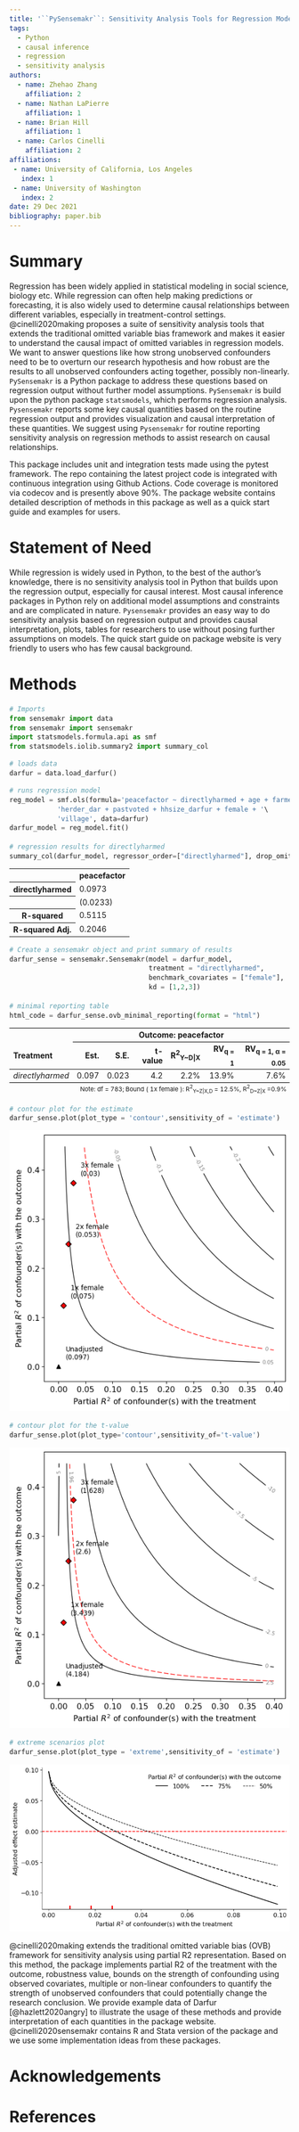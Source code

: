 ```yaml
---
title: '``PySensemakr``: Sensitivity Analysis Tools for Regression Models in Python'
tags:
  - Python
  - causal inference
  - regression
  - sensitivity analysis
authors:
  - name: Zhehao Zhang
    affiliation: 2
  - name: Nathan LaPierre
  	affiliation: 1
  - name: Brian Hill
  	affiliation: 1
  - name: Carlos Cinelli
  	affiliation: 2
affiliations:
 - name: University of California, Los Angeles
   index: 1
 - name: University of Washington
   index: 2
date: 29 Dec 2021
bibliography: paper.bib
---
```


# Summary

Regression has been widely applied in statistical modeling in social science, biology etc. While regression can often help making predictions or forecasting, it is also widely used to determine causal relationships between different variables, especially in treatment-control settings. @cinelli2020making proposes a suite of sensitivity analysis tools that extends the traditional omitted variable bias framework and makes it easier to understand the causal impact of omitted variables in regression models. We want to answer questions like how strong unobserved confounders need to be to overturn our research hypothesis and how robust are the results to all unobserved confounders acting together, possibly non-linearly. ``PySensemakr`` is a Python package to address these questions based on regression output without further model assumptions. `PySensemakr` is build upon the python package ``statsmodels``, which performs regression analysis. ``Pysensemakr`` reports some key causal quantities based on the routine regression output and provides visualization and causal interpretation of these quantities. We suggest using ``Pysensemakr`` for routine reporting sensitivity analysis on regression methods to assist research on causal relationships.

This package includes unit and integration tests made using the pytest framework. The repo containing the latest project code is integrated with continuous integration using Github Actions. Code coverage is monitored via codecov and is presently above 90%. The package website contains detailed description of methods in this package as well as a quick start guide and examples for users.



# Statement of Need

While regression is widely used in Python, to the best of the author’s knowledge, there is no sensitivity analysis tool in Python that builds upon the regression output, especially for causal interest. Most causal inference packages in Python rely on additional model assumptions and constraints and are complicated in nature. ``Pysensemakr`` provides an easy way to do sensitivity analysis based on regression output and provides causal interpretation, plots, tables for researchers to use without posing further assumptions on models. The quick start guide on package website is very friendly to users who has few causal background.


# Methods

```python
# Imports
from sensemakr import data
from sensemakr import sensemakr
import statsmodels.formula.api as smf
from statsmodels.iolib.summary2 import summary_col
```


```python
# loads data
darfur = data.load_darfur()
```


```python
# runs regression model
reg_model = smf.ols(formula='peacefactor ~ directlyharmed + age + farmer_dar + '\
            'herder_dar + pastvoted + hhsize_darfur + female + '\
            'village', data=darfur)
darfur_model = reg_model.fit()

# regression results for directlyharmed
summary_col(darfur_model, regressor_order=["directlyharmed"], drop_omitted=True)
```




<table class="simpletable">
<tr>
         <td></td>        <th>peacefactor</th>
</tr>
<tr>
  <th>directlyharmed</th>   <td>0.0973</td>   
</tr>
<tr>
  <th></th>                <td>(0.0233)</td>  
</tr>
<tr>
  <th>R-squared</th>        <td>0.5115</td>   
</tr>
<tr>
  <th>R-squared Adj.</th>   <td>0.2046</td>   
</tr>
</table>




```python
# Create a sensemakr object and print summary of results
darfur_sense = sensemakr.Sensemakr(model = darfur_model,
                                   treatment = "directlyharmed",
                                   benchmark_covariates = ["female"],
                                   kd = [1,2,3])

# minimal reporting table
html_code = darfur_sense.ovb_minimal_reporting(format = "html")
```


<table style='align:center'>
<thead>
<tr>
	<th style="text-align:left;border-bottom: 1px solid transparent;border-top: 1px solid black"> </th>
	<th colspan = 6 style="text-align:center;border-bottom: 1px solid black;border-top: 1px solid black"> Outcome: peacefactor</th>
</tr>
<tr>
	<th style="text-align:left;border-top: 1px solid black"> Treatment </th>
	<th style="text-align:right;border-top: 1px solid black"> Est. </th>
	<th style="text-align:right;border-top: 1px solid black"> S.E. </th>
	<th style="text-align:right;border-top: 1px solid black"> t-value </th>
	<th style="text-align:right;border-top: 1px solid black"> R<sup>2</sup><sub>Y~D|X</sub> </th>
	<th style="text-align:right;border-top: 1px solid black">  RV<sub>q = 1</sub> </th>
	<th style="text-align:right;border-top: 1px solid black"> RV<sub>q = 1, &alpha; = 0.05</sub> </th>
</tr>
</thead>
<tbody>
 <tr>
	<td style="text-align:left; border-bottom: 1px solid black"><i>directlyharmed</i></td>
	<td style="text-align:right;border-bottom: 1px solid black">0.097 </td>
	<td style="text-align:right;border-bottom: 1px solid black">0.023 </td>
	<td style="text-align:right;border-bottom: 1px solid black">4.2 </td>
	<td style="text-align:right;border-bottom: 1px solid black">2.2% </td>
	<td style="text-align:right;border-bottom: 1px solid black">13.9% </td>
	<td style="text-align:right;border-bottom: 1px solid black">7.6% </td>
</tr>
</tbody>
<tr>
<td colspan = 7 style='text-align:right;border-top: 1px solid black;border-bottom: 1px solid transparent;font-size:11px'>Note: df = 783; Bound ( 1x female ):  R<sup>2</sup><sub>Y~Z|X,D</sub> =  12.5%, R<sup>2</sup><sub>D~Z|X</sub> =0.9%</td>
</tr>
</table>



```python
# contour plot for the estimate
darfur_sense.plot(plot_type = 'contour',sensitivity_of = 'estimate')
```



![png](output_4_0.png)




```python
# contour plot for the t-value
darfur_sense.plot(plot_type='contour',sensitivity_of='t-value')
```



![png](output_5_0.png)




```python
# extreme scenarios plot
darfur_sense.plot(plot_type = 'extreme',sensitivity_of = 'estimate')
```



![png](output_6_0.png)




@cinelli2020making extends the traditional omitted variable bias (OVB) framework for sensitivity analysis using partial R2 representation. Based on this method, the package implements partial R2 of the treatment with the outcome, robustness value, bounds on the strength of confounding using observed covariates, multiple or non-linear confounders to quantify the strength of unobserved confounders that could potentially change the research conclusion. We provide example data of Darfur [@hazlett2020angry] to illustrate the usage of these methods and provide interpretation of each quantities in the package website. @cinelli2020sensemakr contains R and Stata version of the package and we use some implementation ideas from these packages.



# Acknowledgements




# References
